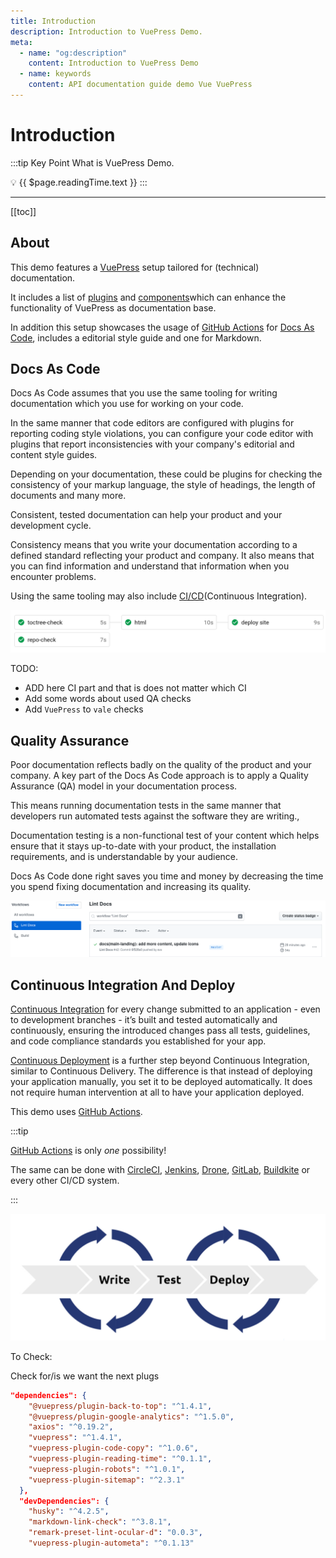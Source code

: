 ```yaml
---
title: Introduction
description: Introduction to VuePress Demo.
meta:
  - name: "og:description"
    content: Introduction to VuePress Demo
  - name: keywords
    content: API documentation guide demo Vue VuePress
---
```


# Introduction

:::tip Key Point
What is VuePress Demo.

:bulb: {{ $page.readingTime.text }}
:::

---

[[toc]]

## About

<DisclaimerMain />

This demo features a [VuePress](https://vuepress.vuejs.org/ "Link to VuePress website") setup tailored for (technical) documentation.

It includes a list of [plugins](https://vuepress.vuejs.org/plugin/ "Link to VuePress plugins")
and [components](https://v1.vuepress.vuejs.org/guide/using-vue.html#using-components "Link explaining components")which can enhance the functionality of VuePress as documentation base.

In addition this setup showcases the usage of [GitHub Actions](https://github.com/features/actions "Link to GitHub Actions on GitHub") for [Docs As Code](#docs-as-code "Docs As Code"),
includes a editorial style guide and one for Markdown.

## Docs As Code

Docs As Code assumes that you use the same tooling for writing documentation which you use for working on your code.

In the same manner that code editors are configured with plugins for reporting coding style violations,
you can configure your code editor with plugins that report inconsistencies with your company's editorial and content style guides.

Depending on your documentation, these could be plugins for checking the consistency of your markup language,
the style of headings, the length of documents and many more.

Consistent, tested documentation can help your product and your development cycle.

Consistency means that you write your documentation according to a defined standard reflecting your product and company.
It also means that you can find information and understand that information when you encounter problems.

Using the same tooling may also include [CI/CD](#continuous-integration)(Continuous Integration).

![CircleCI](./assets/cci-base.png)

TODO:

- ADD here CI part and that is does not matter which CI
- Add some words about used QA checks
- Add `VuePress` to `vale` checks

## Quality Assurance

Poor documentation reflects badly on the quality of the product and your company.
A key part of the Docs As Code approach is to apply a Quality Assurance (QA) model in your documentation process.

This means running documentation tests in the same manner that developers run automated tests against the software they are writing.,

Documentation testing is a non-functional test of your content which helps ensure that it stays up-to-date with your product, the installation requirements, and is understandable by your audience.

Docs As Code done right saves you time and money by decreasing the time you spend fixing documentation and increasing its quality.

![GH-Base](./assets/gh-base.png)

## Continuous Integration And Deploy

[Continuous Integration](https://en.wikipedia.org/wiki/Continuous_integration "Link to Wikipedia, explaining CI")
for every change submitted to an application - even to development branches -
it’s built and tested automatically and continuously, ensuring the introduced changes pass all tests, guidelines, and code compliance standards you established for your app.

[Continuous Deployment](https://continuousdelivery.com/ "Link explaining CD") is a further step beyond Continuous Integration, similar to Continuous Delivery.
The difference is that instead of deploying your application manually, you set it to be deployed automatically.
It does not require human intervention at all to have your application deployed.

This demo uses [GitHub Actions](https://github.com/features/actions "Link to GitHub Actions on GitHub").

:::tip

[GitHub Actions](https://github.com/features/actions "Link to GitHub Actions on GitHub") is only *one* possibility!

The same can be done with [CircleCI](https://circleci.com/ "Link to CircleCI"), [Jenkins](https://www.jenkins.io/ "link to Jenkins"), [Drone](https://drone.io/ "Link to Drone CI"), [GitLab](https://about.gitlab.com/stages-devops-lifecycle/continuous-integration/ "Link to GitLab"), [Buildkite](https://buildkite.com/ "Link to Builkite") or every other CI/CD system.

:::

![CI/CD](./assets/ci-cd.png)

To Check:

Check for/is we want the next plugs

```json
"dependencies": {
    "@vuepress/plugin-back-to-top": "^1.4.1",
    "@vuepress/plugin-google-analytics": "^1.5.0",
    "axios": "^0.19.2",
    "vuepress": "^1.4.1",
    "vuepress-plugin-code-copy": "^1.0.6",
    "vuepress-plugin-reading-time": "^0.1.1",
    "vuepress-plugin-robots": "^1.0.1",
    "vuepress-plugin-sitemap": "^2.3.1"
  },
  "devDependencies": {
    "husky": "^4.2.5",
    "markdown-link-check": "^3.8.1",
    "remark-preset-lint-ocular-d": "0.0.3",
    "vuepress-plugin-autometa": "^0.1.13"
```
